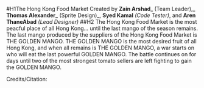 #H1The Hong Kong Food Market
Created by **Zain Arshad**_ (Team Leader),_ **Thomas Alexander**_ (Sprite Design)_, **Syed Kamal** _(Code Tester)_, and **Aren ThaneAbad** _(Lead Designer)_
##H2 The Hong Kong Food Market is the most peacful place of all Hong Kong... until the last mango of the season remains. The last mango produced by the suppliers of the Hong Kong
Food Market is THE GOLDEN MANGO. THE GOLDEN MANGO is the most desired fruit of all Hong Kong, and when all remains is THE GOLDEN MANGO, a war starts on who will eat the last  powerful GOLDEN MANGO. The battle continues on for days until two of the most strongest tomato sellers are left fighting to gain the GOLDEN MANGO.

Credits/Citation: 
